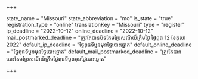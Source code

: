 +++

state_name = "Missouri"
state_abbreviation = "mo"
is_state = "true"
registration_type = "online"
translationKey = "Missouri"
type = "register"
ip_deadline = "2022-10-12"
online_deadline = "2022-10-12"
mail_postmarked_deadline = "ត្រូវតែបានបិទតែមប្រៃសណីយ៍ត្រឹមថ្ងៃ​ ថ្ងៃពុធ 12 ខែតុលា 2022"
default_ip_deadline = "ថ្ងៃពុធទីបួនមុនថ្ងៃបោះឆ្នោត"
default_online_deadline = "ថ្ងៃពុធទីបួនមុនថ្ងៃបោះឆ្នោត"
default_mail_postmarked_deadline = "ត្រូវតែបានបោះតែមប្រៃសណីយ៍ត្រឹមថ្ងៃពុធទីបួនមុនថ្ងៃបោះឆ្នោត"

+++